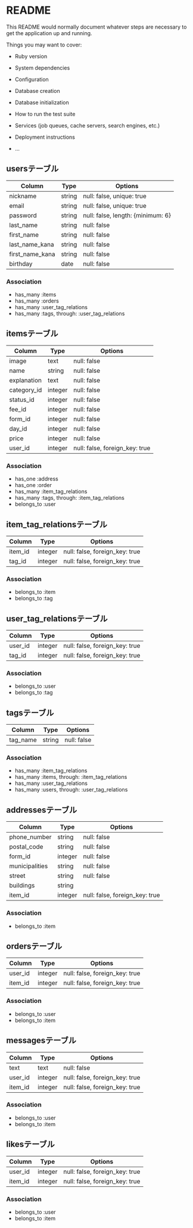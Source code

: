 # README

This README would normally document whatever steps are necessary to get the
application up and running.

Things you may want to cover:

* Ruby version

* System dependencies

* Configuration

* Database creation

* Database initialization

* How to run the test suite

* Services (job queues, cache servers, search engines, etc.)

* Deployment instructions

* ...

## usersテーブル
|Column|Type|Options|
|------|----|-------|
|nickname|string|null: false, unique: true|
|email|string|null: false, unique: true|
|password|string|null: false, length: {minimum: 6}|
|last_name|string|null: false|
|first_name|string|null: false|
|last_name_kana|string|null: false|
|first_name_kana|string|null: false|
|birthday|date|null: false|

### Association
- has_many :items
- has_many :orders
- has_many :user_tag_relations
- has_many :tags, through: :user_tag_relations



## itemsテーブル
|Column|Type|Options|
|------|----|-------|
|image|text|null: false|
|name|string|null: false|
|explanation|text|null: false|
|category_id|integer|null: false|
|status_id|integer|null: false|
|fee_id|integer|null: false|
|form_id|integer|null: false|
|day_id|integer|null: false|
|price|integer|null: false|
|user_id|integer|null: false, foreign_key: true|

### Association
- has_one :address
- has_one :order
- has_many :item_tag_relations
- has_many :tags, through: :item_tag_relations
- belongs_to :user



## item_tag_relationsテーブル
|Column|Type|Options|
|------|----|-------|
|item_id|integer|null: false, foreign_key: true|
|tag_id|integer|null: false, foreign_key: true|

### Association
- belongs_to :item
- belongs_to :tag



## user_tag_relationsテーブル
|Column|Type|Options|
|------|----|-------|
|user_id|integer|null: false, foreign_key: true|
|tag_id|integer|null: false, foreign_key: true|

### Association
- belongs_to :user
- belongs_to :tag



## tagsテーブル
|Column|Type|Options|
|------|----|-------|
|tag_name|string|null: false|

### Association
- has_many :item_tag_relations
- has_many :items, through: :item_tag_relations
- has_many :user_tag_relations
- has_many :users, through: :user_tag_relations



## addressesテーブル
|Column|Type|Options|
|------|----|-------|
|phone_number|string|null: false|
|postal_code|string|null: false|
|form_id|integer|null: false|
|municipalities|string|null: false|
|street|string|null: false|
|buildings|string||
|item_id|integer|null: false, foreign_key: true|

### Association
- belongs_to :item


## ordersテーブル
|Column|Type|Options|
|------|----|-------|
|user_id|integer|null: false, foreign_key: true|
|item_id|integer|null: false, foreign_key: true|

### Association
- belongs_to :user
- belongs_to :item


## messagesテーブル
|Column|Type|Options|
|------|----|-------|
|text|text|null: false|
|user_id|integer|null: false, foreign_key: true|
|item_id|integer|null: false, foreign_key: true|

### Association
- belongs_to :user
- belongs_to :item


## likesテーブル
|Column|Type|Options|
|------|----|-------|
|user_id|integer|null: false, foreign_key: true|
|item_id|integer|null: false, foreign_key: true|

### Association
- belongs_to :user
- belongs_to :item
